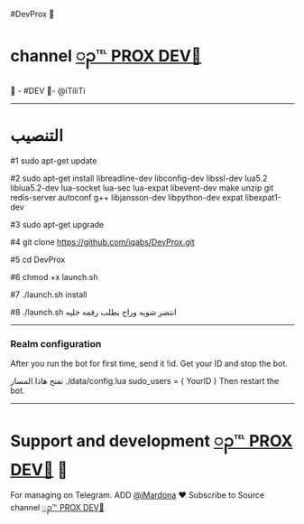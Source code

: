 #DevProx 🔱
# channel [ၣ℡ PROX DEV🔵](https://telegram.me/OnwerOniOn)
👮 - #DEV 🏻-  @iTiliTi
* * *


# التنصيب
#1
sudo apt-get update

#2
sudo apt-get install libreadline-dev libconfig-dev libssl-dev lua5.2 liblua5.2-dev lua-socket lua-sec lua-expat libevent-dev make unzip git redis-server autoconf g++ libjansson-dev libpython-dev expat libexpat1-dev

#3
sudo apt-get upgrade

#4
git clone https://github.com/iqabs/DevProx.git

#5
cd DevProx

#6
chmod +x launch.sh

#7
./launch.sh install

#8
./launch.sh انتضر شويه وراح يطلب رقمه خليه
* * *

### Realm configuration

After you run the bot for first time, send it !id. Get your ID and stop the bot.

تفتح هاذا المسار ./data/config.lua 
  sudo_users = {
    YourID
  }
Then restart the bot.
* * *

# Support and development [ၣ℡ PROX DEV🔵](https://telegram.me/OnwerOniOn) 🐾

For managing on Telegram.
ADD [@iMardona](https://telegram.me/iMardona) ❤️
Subscribe to Source channel [ၣ℡ PROX DEV🔵](https://telegram.me/OnwerOniOn) 
